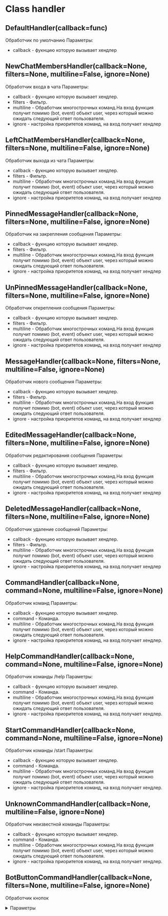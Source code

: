 # Class handler
## DefaultHandler(callback=func)
Обработчик по умолчанию
Параметры:
* callback - фукнцию которую вызывает хендлер

## NewChatMembersHandler(callback=None, filters=None, multiline=False, ignore=None)
Обработчик входа в чата
Параметры:
* callback - фукнцию которую вызывает хендлер.
* filters - Фильтр.
* multiline - Обработчик многострочных команд.На вход функция получит помимо (bot, event) объект user, через который можно ожидать следующий ответ пользователя.
* ignore - настройка приоритетов команд, на вход получает хендлер

## LeftChatMembersHandler(callback=None, filters=None, multiline=False, ignore=None)
Обработчик выхода из чата
Параметры:
* callback - фукнцию которую вызывает хендлер.
* filters - Фильтр.
* multiline - Обработчик многострочных команд.На вход функция получит помимо (bot, event) объект user, через который можно ожидать следующий ответ пользователя.
* ignore - настройка приоритетов команд, на вход получает хендлер

## PinnedMessageHandler(callback=None, filters=None, multiline=False, ignore=None)
Обработчик на закрепления сообщения
Параметры:
* callback - фукнцию которую вызывает хендлер.
* filters - Фильтр.
* multiline - Обработчик многострочных команд.На вход функция получит помимо (bot, event) объект user, через который можно ожидать следующий ответ пользователя.
* ignore - настройка приоритетов команд, на вход получает хендлер

## UnPinnedMessageHandler(callback=None, filters=None, multiline=False, ignore=None)
Обработчик открепления сообщения
Параметры:
* callback - фукнцию которую вызывает хендлер.
* filters - Фильтр.
* multiline - Обработчик многострочных команд.На вход функция получит помимо (bot, event) объект user, через который можно ожидать следующий ответ пользователя.
* ignore - настройка приоритетов команд, на вход получает хендлер

## MessageHandler(callback=None, filters=None, multiline=False, ignore=None)
Обработчик нового сообщения
Параметры:
* callback - фукнцию которую вызывает хендлер.
* filters - Фильтр.
* multiline - Обработчик многострочных команд.На вход функция получит помимо (bot, event) объект user, через который можно ожидать следующий ответ пользователя.
* ignore - настройка приоритетов команд, на вход получает хендлер

## EditedMessageHandler(callback=None, filters=None, multiline=False, ignore=None)
Обработчик редактирования сообщения
Параметры:
* callback - фукнцию которую вызывает хендлер.
* filters - Фильтр.
* multiline - Обработчик многострочных команд.На вход функция получит помимо (bot, event) объект user, через который можно ожидать следующий ответ пользователя.
* ignore - настройка приоритетов команд, на вход получает хендлер

## DeletedMessageHandler(callback=None, filters=None, multiline=False, ignore=None)
Обработчик удаление сообщений
Параметры:
* callback - фукнцию которую вызывает хендлер.
* filters - Фильтр.
* multiline - Обработчик многострочных команд.На вход функция получит помимо (bot, event) объект user, через который можно ожидать следующий ответ пользователя.
* ignore - настройка приоритетов команд, на вход получает хендлер

## CommandHandler(callback=None, command=None, multiline=False, ignore=None)
Обработчик команд
Параметры:
* callback - фукнцию которую вызывает хендлер.
* command - Команда.
* multiline - Обработчик многострочных команд.На вход функция получит помимо (bot, event) объект user, через который можно ожидать следующий ответ пользователя.
* ignore - настройка приоритетов команд, на вход получает хендлер.

## HelpCommandHandler(callback=None, command=None, multiline=False, ignore=None)
Обработчик команды /help
Параметры:
* callback - фукнцию которую вызывает хендлер.
* command - Команда.
* multiline - Обработчик многострочных команд.На вход функция получит помимо (bot, event) объект user, через который можно ожидать следующий ответ пользователя.
* ignore - настройка приоритетов команд, на вход получает хендлер.

## StartCommandHandler(callback=None, command=None, multiline=False, ignore=None)
Обработчик команды /start
Параметры:
* callback - фукнцию которую вызывает хендлер.
* command - Команда.
* multiline - Обработчик многострочных команд.На вход функция получит помимо (bot, event) объект user, через который можно ожидать следующий ответ пользователя.
* ignore - настройка приоритетов команд, на вход получает хендлер.

## UnknownCommandHandler(callback=None, multiline=False, ignore=None)
Обработчик неизвестной команды
Параметры:
* callback - фукнцию которую вызывает хендлер.
* command - Команда.
* multiline - Обработчик многострочных команд.На вход функция получит помимо (bot, event) объект user, через который можно ожидать следующий ответ пользователя.
* ignore - настройка приоритетов команд, на вход получает хендлер.

## BotButtonCommandHandler(callback=None, filters=None, multiline=False, ignore=None)
Обработчик кнопок
<details> 
  <summary>Параметры</summary>
   <ul>
    <li>callback - фукнцию которую вызывает хендлер.</li>
    <li>filters - Фильтр.</li>
     <li>multiline - Обработчик многострочных команд.На вход функция получит помимо (bot, event) объект user, через который можно ожидать следующий ответ пользователя.</li>
    <li>ignore - настройка приоритетов команд, на вход получает хендле</li>
    </ul>
</details>
